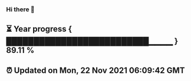 ### Hi there 👋
⏳ Year progress { ██████████████████████████▁▁▁▁ } 89.11 %
---
⏰ Updated on Mon, 22 Nov 2021 06:09:42 GMT
---
